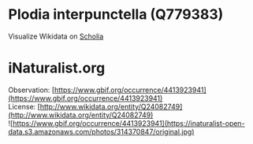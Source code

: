
Plodia interpunctella (Q779383)
===============================
  
Visualize Wikidata on [Scholia](https://scholia.toolforge.org/taxon/Q779383)
# iNaturalist.org
  
Observation: [https://www.gbif.org/occurrence/4413923941](https://www.gbif.org/occurrence/4413923941)  
License: [http://www.wikidata.org/entity/Q24082749](http://www.wikidata.org/entity/Q24082749)  
![https://www.gbif.org/occurrence/4413923941](https://inaturalist-open-data.s3.amazonaws.com/photos/314370847/original.jpg)